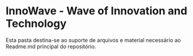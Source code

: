 # InnoWave - Wave of Innovation and Technology
Esta pasta destina-se ao suporte de arquivos e material necessário ao Readme.md principal do repositório.
